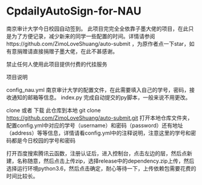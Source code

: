# CpdailyAutoSign-for-NAU
南京审计大学今日校园自动签到。
此项目完完全全依靠子墨大佬的项目，在此只是为了方便记录，减少新来的同学一些配置的时间。详情请参阅https://github.com/ZimoLoveShuang/auto-submit ，为原作者点一下star，如有意捐赠请直接捐赠子墨大佬，在此不甚感谢。

禁止任何人使用此项目提供付费的代挂服务

项目说明

config_nau.yml 南京审计大学的配置文件，在此需要填入自己的学号，密码，接收通知的邮箱等信息。
index.py 完成自动提交的py脚本，一般来说不用更改。


clone 或者 下载 此仓库到本地
git clone https://github.com/ZimoLoveShuang/auto-submit.git
打开本地仓库文件夹，配置config.yml中对应的学号（username）和密码（password）还有地址（address）等等信息，详情请看config.yml中的注释说明，注意这里的学号和密码都是今日校园的学号和密码

打开百度搜索腾讯云函数，注册认证后，进入控制台，点击左边的层，然后点新建，名称随意，然后点击上传zip，选择release中的dependency.zip上传，然后选择运行环境python3.6，然后点击确定，耐心等待一下，上传依赖包需要花费的时间比较长。

